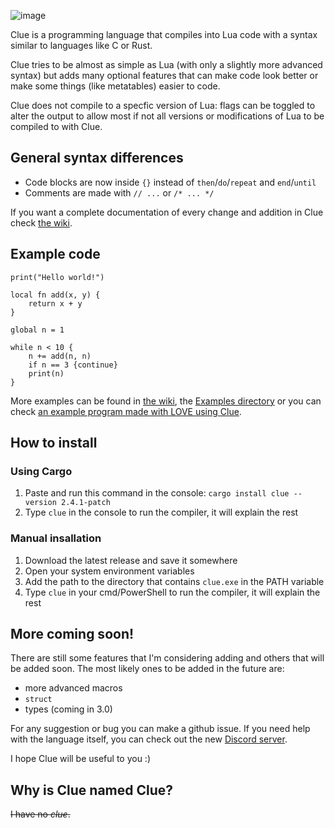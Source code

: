 ![image](https://user-images.githubusercontent.com/87673997/156028540-7a94db51-dd90-4bc6-9718-96e056d24cab.png)

Clue is a programming language that compiles into Lua code with a syntax similar to languages like C or Rust.

Clue tries to be almost as simple as Lua (with only a slightly more advanced syntax) but adds many optional features that can make code look better or make some things (like metatables) easier to code.

Clue does not compile to a specfic version of Lua: flags can be toggled to alter the output to allow most if not all versions or modifications of Lua to be compiled to with Clue.

## General syntax differences
- Code blocks are now inside `{}` instead of `then`/`do`/`repeat` and `end`/`until`
- Comments are made with `// ...` or `/* ... */`

If you want a complete documentation of every change and addition in Clue check [the wiki](https://github.com/ClueLang/Clue/wiki).

## Example code
```
print("Hello world!")

local fn add(x, y) {
    return x + y
}

global n = 1

while n < 10 {
    n += add(n, n)
    if n == 3 {continue}
    print(n)
}
```
More examples can be found in [the wiki](https://github.com/ClueLang/Clue/wiki), the [Examples directory](https://github.com/ClueLang/Clue/tree/main/examples) or you can check [an example program made with LOVE using Clue](https://github.com/ClueLang/Clue-example).

## How to install

### Using Cargo
1. Paste and run this command in the console: `cargo install clue --version 2.4.1-patch`
2. Type `clue` in the console to run the compiler, it will explain the rest

### Manual insallation
1. Download the latest release and save it somewhere
2. Open your system environment variables
3. Add the path to the directory that contains `clue.exe` in the PATH variable
4. Type `clue` in your cmd/PowerShell to run the compiler, it will explain the rest

## More coming soon!
There are still some features that I'm considering adding and others that will be added soon.
The most likely ones to be added in the future are:
- more advanced macros
- `struct`
- types (coming in 3.0)

For any suggestion or bug you can make a github issue.
If you need help with the language itself, you can check out the new [Discord server](https://discord.gg/EQsnWpqN3C).

I hope Clue will be useful to you :)

## Why is Clue named Clue?
~~I have no *clue*.~~
